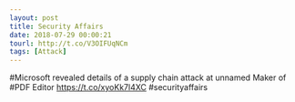 ```yaml
---
layout: post
title: Security Affairs
date: 2018-07-29 00:00:21
tourl: http://t.co/V3OIFUqNCm
tags: [Attack]
---
```

#Microsoft revealed details of a supply chain attack at unnamed Maker of #PDF Editor
https://t.co/xyoKk7l4XC
#securityaffairs